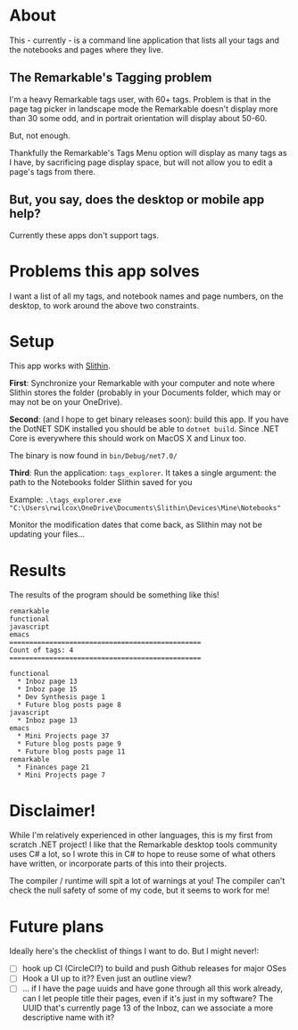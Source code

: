 # About

This - currently - is a command line application that lists all your tags and the notebooks and pages where they live.

## The Remarkable's Tagging problem

I'm a heavy Remarkable tags user, with 60+ tags. Problem is that in the page tag picker in landscape mode the Remarkable doesn't display more than 30 some odd, and in portrait orientation will display about 50-60.

But, not enough.

Thankfully the Remarkable's Tags Menu option will display as many tags as I have, by sacrificing page display space, but will not allow you to edit a page's tags from there.

## But, you say, does the desktop or mobile app help?

Currently these apps don't support tags.

# Problems this app solves

I want a list of all my tags, and notebook names and page numbers, on the desktop, to work around the above two constraints.

# Setup

This app works with [Slithin](https://github.com/furesoft/Slithin/). 

**First**: Synchronize your Remarkable with your computer and note where Slithin stores the folder (probably in your Documents folder, which may or may not be on your OneDrive).

**Second**: (and I hope to get binary releases soon): build this app. If you have the DotNET SDK installed you should be able to `dotnet build`. Since .NET Core is everywhere this should work on MacOS X and Linux too.

The binary is now found in `bin/Debug/net7.0/`

**Third**: Run the application: `tags_explorer`. It takes a single argument: the path to the Notebooks folder Slithin saved for you

Example: `.\tags_explorer.exe "C:\Users\rwilcox\OneDrive\Documents\Slithin\Devices\Mine\Notebooks"`

Monitor the modification dates that come back, as Slithin may not be updating your files...

# Results

The results of the program should be something like this!

    remarkable
    functional
    javascript
    emacs
    ================================================
    Count of tags: 4
    ================================================

    functional
      * Inboz page 13
      * Inboz page 15
      * Dev Synthesis page 1
      * Future blog posts page 8    
    javascript
      * Inboz page 13
    emacs
      * Mini Projects page 37
      * Future blog posts page 9
      * Future blog posts page 11
    remarkable
      * Finances page 21
      * Mini Projects page 7      


# Disclaimer!

While I'm relatively experienced in other languages, this is my first from scratch .NET project! I like that the Remarkable desktop tools community uses C# a lot, so I wrote this in C# to hope to reuse some of what others have written, or incorporate parts of this into their projects.

The compiler / runtime will spit a lot of warnings at you! The compiler can't check the null safety of some of my code, but it seems to work for me!

# Future plans

Ideally here's the checklist of things I want to do. But I might never!:

  - [ ] hook up CI (CircleCI?) to build and push Github releases for major OSes
  - [ ] Hook a UI up to it?? Even just an outline view?
  - [ ] ... if I have the page uuids and have gone through all this work already, can I let people title their pages, even if it's just in my software? The UUID that's currently page 13 of the Inboz, can we associate a more descriptive name with it?
